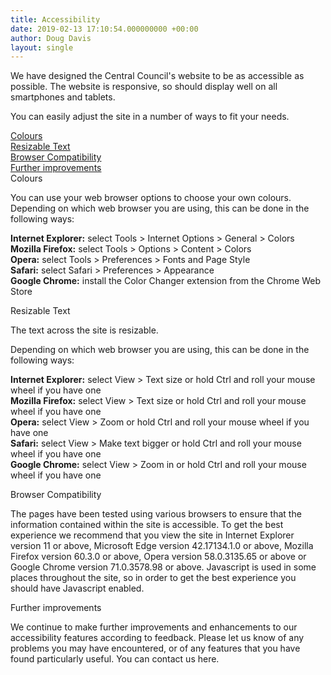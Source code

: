 ```yaml
---
title: Accessibility
date: 2019-02-13 17:10:54.000000000 +00:00
author: Doug Davis
layout: single
---
```

We have designed the Central Council&apos;s website to be as accessible as possible. The website is responsive, so should display well on all smartphones and tablets.

You can easily adjust the site in a number of ways to fit your needs.

[Colours]()  
[Resizable Text]()  
[Browser Compatibility]()  
[Further improvements]()  
Colours

You can use your web browser options to choose your own colours. Depending on which web browser you are using, this can be done in the following ways:

**Internet Explorer:** select Tools > Internet Options > General > Colors  
**Mozilla Firefox:** select Tools > Options > Content > Colors  
**Opera:** select Tools > Preferences > Fonts and Page Style  
**Safari:** select Safari > Preferences > Appearance  
**Google Chrome:** install the Color Changer extension from the Chrome Web Store

Resizable Text

The text across the site is resizable. 

Depending on which web browser you are using, this can be done in the following ways:

**Internet Explorer:** select View > Text size or hold Ctrl and roll your mouse wheel if you have one  
**Mozilla Firefox:** select View > Text size or hold Ctrl and roll your mouse wheel if you have one  
**Opera:** select View > Zoom or hold Ctrl and roll your mouse wheel if you have one  
**Safari:** select View > Make text bigger or hold Ctrl and roll your mouse wheel if you have one  
**Google Chrome:** select View > Zoom in or hold Ctrl and roll your mouse wheel if you have one

Browser Compatibility

The pages have been tested using various browsers to ensure that the information contained within the site is accessible. To get the best experience we recommend that you view the site in Internet Explorer version 11 or above, Microsoft Edge version 42.17134.1.0 or above, Mozilla Firefox version 60.3.0 or above, Opera version 58.0.3135.65 or above or Google Chrome version 71.0.3578.98 or above. Javascript is used in some places throughout the site, so in order to get the best experience you should have Javascript enabled.

Further improvements

We continue to make further improvements and enhancements to our accessibility features according to feedback. Please let us know of any problems you may have encountered, or of any features that you have found particularly useful. You can contact us here.
